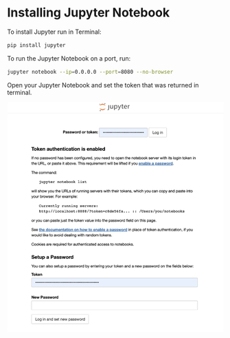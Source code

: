 # Installing Jupyter Notebook

To install Jupyter run in Terminal:

```sh
pip install jupyter
```

To run the Jupyter Notebook on a port, run:

```sh
jupyter notebook --ip=0.0.0.0 --port=8080 --no-browser
```

Open your Jupyter Notebook and set the token that was returned in terminal.

<p><img src="/images/advanced-topics/other/jupyter-notebook.png" alt="Jupyter Notebook" class="width-90"/></p>
